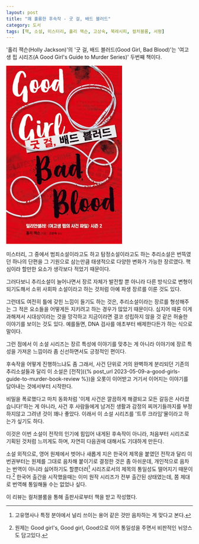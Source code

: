 ```yaml
---
layout: post
title: "꽤 훌륭한 후속작 - 굿 걸, 배드 블러드"
category: 도서
tags: [책, 소설, 미스터리, 홀리 잭슨, 고상숙, 북레시피, 컬처블룸, 서평]
---
```


'홀리 잭슨(Holly Jackson)'의
'굿 걸, 배드 블러드(Good Girl, Bad Blood)'는
'여고생 핍 시리즈(A Good Girl's Guide to Murder Series)' 두번째 책이다.

![표지](/images/a-good-girls-guide-to-murder-2-good-girl-bad-blood-book-h480.jpg)

미스터리, 그 중에서 범죄소설이라고도 하고 탐정소설이라고도 하는 추리소설은
번뜩였던 하나의 단편을 그 기원으로 삼는만큼
태생적으로 다양한 변화가 가능한 장르였다.
핵심이라 할만한 요소가 생각보다 적었기 때문이다.

그러다보니 추리소설이 늘어나면서 장르 자체가 발전할 뿐 아니라
다른 방식으로 변형이 되기도해서
소위 사회파 소설이라고 하는 것처럼
아예 파생 장르를 이룬 것도 있다.

그런데도 여전히 틀에 갖힌 느낌이 들기도 하는 것은,
추리소설이라는 장르를 형성해주는 그 적은 요소들을 어떻게든 지키려고 하는 경우가 많았기 때문이다.
심지어 때론 이게 과해져서 시대상이라는 것을 망각하고
지금이라면 결코 성립하지 않을 것 같은 허술한 이야기를 보이는 것도 있다.
예를들면, DNA 검사를 애초부터 배제한다든가 하는 식으로 말이다.

그런 점에서 이 소설 시리즈는
장르 특성에 이야기를 맞추는 게 아니라
이야기에 장르 특성을 가져온 느낌이라
좀 신선하면서도 긍정적인 편이다.

후속작을 어떻게 진행하느냐도 좀 그래서,
사건 단위로 거의 완벽하게 분리되던 기존의 추리소설들과 달리
이 소설은 [전작]({% post_url 2023-05-09-a-good-girls-guide-to-murder-book-review %})을 오롯이 이어받고
거기서 이어지는 이야기를 담아내는 것에서부터 시작한다.

비밀을 폭로했다고 마치 동화처럼 '이제 사건은 깔끔하게 해결되고 모든 갈등은 사라졌습니다!'하는 게 아니라,
사건 후 사람들에게 남겨진 생활과 감정의 찌꺼기들까지를 부정하지않고 그려낸 것이 꽤나 좋았다.
이래서 이 소설 시리즈를 '트루 크라임'물이라고 하는가 싶기도 하다.

이것은 이번 소설이 전작의 인기에 힘입어 내게된 후속작이 아니라,
처음부터 시리즈로 기획된 것처럼 느끼게도 하며,
자연히 다음권에 대해서도 기대하게 만든다.

소설 외적으로,
영어 원제에서 벗어나 새롭게 지은 한국어 제목을 붙였던 전작과 달리
이번권부터는 원제를 그대로 음차해 붙이기로 결정한 것은 좀 아쉬운데,
개인적으로 음차는 번역이 아니라 싫어하기도 할뿐더러[^1]
시리즈로서의 제목의 통일성도 떨어지기 때문이다.[^2]
한국어 출간을 시작했을때는 이미 원작 시리즈가 전부 출간된 상태였는데,
쫌 제대로 번역해 통일해둘 수는 없었나 싶다.

[^1]: 고유명사나 특정 분야에서 널리 쓰이는 용어 같은 것만 음차하는 게 맞다고 본다.

[^2]: 원제는 Good girl's, Good girl, Good으로 이어 통일성을 주면서 비판적인 뉘앙스도 담고있다.



<div class="im im-info">
이 리뷰는 컬처블룸을 통해 출판사로부터 책을 받고 작성했다.
</div>
